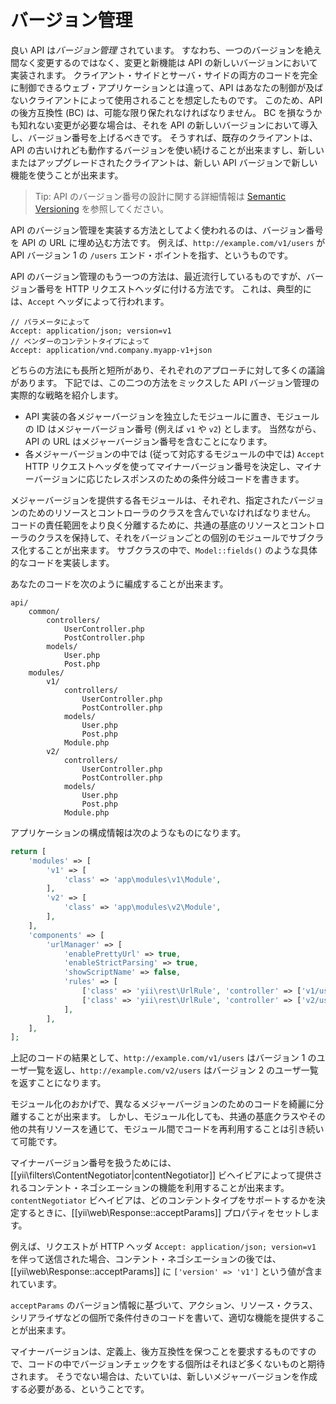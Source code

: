 バージョン管理
==============

良い API は*バージョン管理* されています。
すなわち、一つのバージョンを絶え間なく変更するのではなく、変更と新機能は API の新しいバージョンにおいて実装されます。
クライアント・サイドとサーバ・サイドの両方のコードを完全に制御できるウェブ・アプリケーションとは違って、API はあなたの制御が及ばないクライアントによって使用されることを想定したものです。
このため、API の後方互換性 (BC) は、可能な限り保たれなければなりません。
BC を損なうかも知れない変更が必要な場合は、それを API の新しいバージョンにおいて導入し、バージョン番号を上げるべきです。
そうすれば、既存のクライアントは、API の古いけれども動作するバージョンを使い続けることが出来ますし、新しいまたはアップグレードされたクライアントは、新しい API バージョンで新しい機能を使うことが出来ます。

> Tip: API のバージョン番号の設計に関する詳細情報は [Semantic Versioning](http://semver.org/) を参照してください。

API のバージョン管理を実装する方法としてよく使われるのは、バージョン番号を API の URL に埋め込む方法です。
例えば、`http://example.com/v1/users` が API バージョン 1 の `/users` エンド・ボイントを指す、というものです。

API のバージョン管理のもう一つの方法は、最近流行しているものですが、バージョン番号を HTTP リクエストヘッダに付ける方法です。
これは、典型的には、`Accept` ヘッダによって行われます。

```
// パラメータによって
Accept: application/json; version=v1
// ベンダーのコンテントタイプによって
Accept: application/vnd.company.myapp-v1+json
```

どちらの方法にも長所と短所があり、それぞれのアプローチに対して多くの議論があります。
下記では、この二つの方法をミックスした API バージョン管理の実際的な戦略を紹介します。

* API 実装の各メジャーバージョンを独立したモジュールに置き、モジュールの ID はメジャーバージョン番号 (例えば `v1` や `v2`) とします。
  当然ながら、API の URL はメジャーバージョン番号を含むことになります。
* 各メジャーバージョンの中では (従って対応するモジュールの中では) `Accept` HTTP リクエストヘッダを使ってマイナーバージョン番号を決定し、マイナーバージョンに応じたレスポンスのための条件分岐コードを書きます。

メジャーバージョンを提供する各モジュールは、それぞれ、指定されたバージョンのためのリソースとコントローラのクラスを含んでいなければなりません。
コードの責任範囲をより良く分離するために、共通の基底のリソースとコントローラのクラスを保持して、それをバージョンごとの個別のモジュールでサブクラス化することが出来ます。
サブクラスの中で、`Model::fields()` のような具体的なコードを実装します。

あなたのコードを次のように編成することが出来ます。

```
api/
    common/
        controllers/
            UserController.php
            PostController.php
        models/
            User.php
            Post.php
    modules/
        v1/
            controllers/
                UserController.php
                PostController.php
            models/
                User.php
                Post.php
            Module.php
        v2/
            controllers/
                UserController.php
                PostController.php
            models/
                User.php
                Post.php
            Module.php
```

アプリケーションの構成情報は次のようなものになります。

```php
return [
    'modules' => [
        'v1' => [
            'class' => 'app\modules\v1\Module',
        ],
        'v2' => [
            'class' => 'app\modules\v2\Module',
        ],
    ],
    'components' => [
        'urlManager' => [
            'enablePrettyUrl' => true,
            'enableStrictParsing' => true,
            'showScriptName' => false,
            'rules' => [
                ['class' => 'yii\rest\UrlRule', 'controller' => ['v1/user', 'v1/post']],
                ['class' => 'yii\rest\UrlRule', 'controller' => ['v2/user', 'v2/post']],
            ],
        ],
    ],
];
```

上記のコードの結果として、`http://example.com/v1/users` はバージョン 1 のユーザ一覧を返し、`http://example.com/v2/users` はバージョン 2 のユーザ一覧を返すことになります。

モジュール化のおかげで、異なるメジャーバージョンのためのコードを綺麗に分離することが出来ます。
しかし、モジュール化しても、共通の基底クラスやその他の共有リソースを通じて、モジュール間でコードを再利用することは引き続いて可能です。

マイナーバージョン番号を扱うためには、[[yii\filters\ContentNegotiator|contentNegotiator]] ビヘイビアによって提供されるコンテント・ネゴシエーションの機能を利用することが出来ます。
`contentNegotiator` ビヘイビアは、どのコンテントタイプをサポートするかを決定するときに、[[yii\web\Response::acceptParams]] プロパティをセットします。

例えば、リクエストが HTTP ヘッダ `Accept: application/json; version=v1` を伴って送信された場合、コンテント・ネゴシエーションの後では、[[yii\web\Response::acceptParams]] に `['version' => 'v1']` という値が含まれています。

`acceptParams` のバージョン情報に基づいて、アクション、リソース・クラス、シリアライザなどの個所で条件付きのコードを書いて、適切な機能を提供することが出来ます。

マイナーバージョンは、定義上、後方互換性を保つことを要求するものですので、コードの中でバージョンチェックをする個所はそれほど多くないものと期待されます。
そうでない場合は、たいていは、新しいメジャーバージョンを作成する必要がある、ということです。
